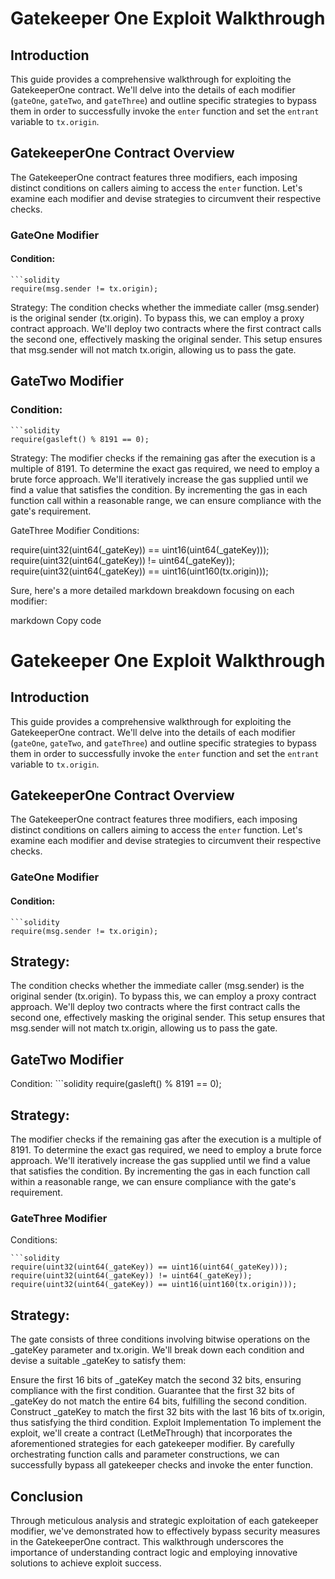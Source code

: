 # Gatekeeper One Exploit Walkthrough

## Introduction

This guide provides a comprehensive walkthrough for exploiting the GatekeeperOne contract. We'll delve into the details of each modifier (`gateOne`, `gateTwo`, and `gateThree`) and outline specific strategies to bypass them in order to successfully invoke the `enter` function and set the `entrant` variable to `tx.origin`.

## GatekeeperOne Contract Overview

The GatekeeperOne contract features three modifiers, each imposing distinct conditions on callers aiming to access the `enter` function. Let's examine each modifier and devise strategies to circumvent their respective checks.

### GateOne Modifier

#### Condition:

    ```solidity
    require(msg.sender != tx.origin);

Strategy:
The condition checks whether the immediate caller (msg.sender) is the original sender (tx.origin). To bypass this, we can employ a proxy contract approach. We'll deploy two contracts where the first contract calls the second one, effectively masking the original sender. This setup ensures that msg.sender will not match tx.origin, allowing us to pass the gate.

## GateTwo Modifier

### Condition:


    ```solidity
    require(gasleft() % 8191 == 0);


Strategy:
The modifier checks if the remaining gas after the execution is a multiple of 8191. To determine the exact gas required, we need to employ a brute force approach. We'll iteratively increase the gas supplied until we find a value that satisfies the condition. By incrementing the gas in each function call within a reasonable range, we can ensure compliance with the gate's requirement.

GateThree Modifier
Conditions:

require(uint32(uint64(_gateKey)) == uint16(uint64(_gateKey)));
require(uint32(uint64(_gateKey)) != uint64(_gateKey));
require(uint32(uint64(_gateKey)) == uint16(uint160(tx.origin)));



Sure, here's a more detailed markdown breakdown focusing on each modifier:

markdown
Copy code
# Gatekeeper One Exploit Walkthrough

## Introduction

This guide provides a comprehensive walkthrough for exploiting the GatekeeperOne contract. We'll delve into the details of each modifier (`gateOne`, `gateTwo`, and `gateThree`) and outline specific strategies to bypass them in order to successfully invoke the `enter` function and set the `entrant` variable to `tx.origin`.

## GatekeeperOne Contract Overview

The GatekeeperOne contract features three modifiers, each imposing distinct conditions on callers aiming to access the `enter` function. Let's examine each modifier and devise strategies to circumvent their respective checks.

### GateOne Modifier

#### Condition:
    ```solidity
    require(msg.sender != tx.origin);
    
## Strategy:
The condition checks whether the immediate caller (msg.sender) is the original sender (tx.origin). To bypass this, we can employ a proxy contract approach. We'll deploy two contracts where the first contract calls the second one, effectively masking the original sender. This setup ensures that msg.sender will not match tx.origin, allowing us to pass the gate.

## GateTwo Modifier
Condition:
    ```solidity
    require(gasleft() % 8191 == 0);

## Strategy:
The modifier checks if the remaining gas after the execution is a multiple of 8191. To determine the exact gas required, we need to employ a brute force approach. We'll iteratively increase the gas supplied until we find a value that satisfies the condition. By incrementing the gas in each function call within a reasonable range, we can ensure compliance with the gate's requirement.

### GateThree Modifier
Conditions:

    ```solidity
    require(uint32(uint64(_gateKey)) == uint16(uint64(_gateKey)));
    require(uint32(uint64(_gateKey)) != uint64(_gateKey));
    require(uint32(uint64(_gateKey)) == uint16(uint160(tx.origin)));
    
## Strategy:
The gate consists of three conditions involving bitwise operations on the _gateKey parameter and tx.origin. We'll break down each condition and devise a suitable _gateKey to satisfy them:

Ensure the first 16 bits of _gateKey match the second 32 bits, ensuring compliance with the first condition.
Guarantee that the first 32 bits of _gateKey do not match the entire 64 bits, fulfilling the second condition.
Construct _gateKey to match the first 32 bits with the last 16 bits of tx.origin, thus satisfying the third condition.
Exploit Implementation
To implement the exploit, we'll create a contract (LetMeThrough) that incorporates the aforementioned strategies for each gatekeeper modifier. By carefully orchestrating function calls and parameter constructions, we can successfully bypass all gatekeeper checks and invoke the enter function.

## Conclusion
Through meticulous analysis and strategic exploitation of each gatekeeper modifier, we've demonstrated how to effectively bypass security measures in the GatekeeperOne contract. This walkthrough underscores the importance of understanding contract logic and employing innovative solutions to achieve exploit success.
